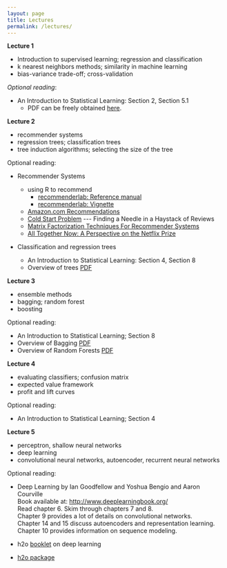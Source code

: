 ```yaml
---
layout: page
title: Lectures
permalink: /lectures/
---
```



**Lecture 1**

* Introduction to supervised learning; regression and classification
* k nearest neighbors methods; similarity in machine learning
* bias-variance trade-off; cross-validation

<!---

[Course Overview](https://piazza.com/class_profile/get_resource/izev9lpuf6f6bc/j5ygjld9mu26re),
[Slides](https://piazza.com/class_profile/get_resource/izev9lpuf6f6bc/j5ygjbkr1qa6pk)  

--->

_Optional reading_:

 * An Introduction to Statistical Learning: Section 2, Section 5.1
   * PDF can be freely obtained [here](http://www-bcf.usc.edu/~gareth/ISL/).

<!---

Code:

* Boston Housing [R](https://raw.githubusercontent.com/ChicagoBoothML/ML2016/master/code/Boston_knn.R)
* [bias-variance-illustration.R](https://raw.githubusercontent.com/ChicagoBoothML/ML2016/master/code/bias-variance-illustration.R)

--->

**Lecture 2**

* recommender systems
* regression trees; classification trees
* tree induction algorithms; selecting the size of the tree

<!---

Slides:

* [Recommender Systems](https://piazza.com/class_profile/get_resource/izev9lpuf6f6bc/j61ni5xfuii1sj)
* [Classification and Regression Trees](https://piazza.com/class_profile/get_resource/izev9lpuf6f6bc/j61niiyiyeo1va)

Code and data:

* scotch: [data](https://raw.githubusercontent.com/mlakolar/BUS41000/master/data/scotch.csv), [R](https://raw.githubusercontent.com/mlakolar/BUS41000/master/data/scotch.R)
* [trees.R](https://raw.githubusercontent.com/ChicagoBoothML/ML2016/master/code/trees.R)
* [fglass.R](https://raw.githubusercontent.com/ChicagoBoothML/ML2016/master/code/fglass.R)

--->


Optional reading:

* Recommender Systems

  * using R to recommend
    + [recommenderlab: Reference manual](https://cran.r-project.org/web/packages/recommenderlab/recommenderlab.pdf)   
    + [recommenderlab: Vignette](https://cran.r-project.org/web/packages/recommenderlab/vignettes/recommenderlab.pdf)   
  * [Amazon.com Recommendations](http://www.cs.umd.edu/~samir/498/Amazon-Recommendations.pdf)
  * [Cold Start Problem](https://pdfs.semanticscholar.org/44af/1071f2b943b178ea8259e14fb0c722a3bcd4.pdf) ---  Finding a Needle in a Haystack of Reviews    
  * [Matrix Factorization Techniques For Recommender Systems](https://datajobs.com/data-science-repo/Recommender-Systems-%5BNetflix%5D.pdf)
  * [All Together Now: A Perspective on the Netflix Prize](http://dx.doi.org/10.1080/09332480.2010.10739787)

* Classification and regression trees

  * An Introduction to Statistical Learning: Section 4, Section 8
  * Overview of trees [PDF](http://www.ise.bgu.ac.il/faculty/liorr/hbchap9.pdf)


**Lecture 3**

  * ensemble methods
  * bagging; random forest
  * boosting

<!---

[Slides](https://piazza.com/class_profile/get_resource/izev9lpuf6f6bc/j631whfi6y4o2)

Code:

  * boosting demo [1D](https://raw.githubusercontent.com/ChicagoBoothML/ML2016/master/code/lec03/boosting_demo_1D.R), [2D](https://raw.githubusercontent.com/ChicagoBoothML/ML2016/master/code/lec03/boosting_demo_2D.R)
  * bagging [trees](https://raw.githubusercontent.com/ChicagoBoothML/ML2016/master/code/lec03/tree-bagging.R), [kNN](https://raw.githubusercontent.com/ChicagoBoothML/ML2016/master/code/lec03/knn-bagging.R)
  * CaHousingAnalysis: [Rmd](https://raw.githubusercontent.com/ChicagoBoothML/ML2016/master/code/lec03/CaHousingAnalysis.Rmd), [PDF](https://github.com/ChicagoBoothML/ML2016/raw/master/code/lec03/CaHousingAnalysis.pdf)

--->

Optional reading:

  * An Introduction to Statistical Learning; Section 8
  * Overview of Bagging [PDF](http://statistics.berkeley.edu/sites/default/files/tech-reports/421.pdf)
  * Overview of Random Forests [PDF](https://www.stat.berkeley.edu/~breiman/RandomForests/cc_home.htm)




**Lecture 4**

* evaluating classifiers; confusion matrix
* expected value framework
* profit and lift curves

<!---
[Slides](https://piazza.com/class_profile/get_resource/izev9lpuf6f6bc/j66mdamgq7x5o6)

Code:

* Tabloid: [Rmd](https://raw.githubusercontent.com/ChicagoBoothML/ML2016/master/code/lec04/tabloid.Rmd), [PDF](https://raw.githubusercontent.com/ChicagoBoothML/ML2016/master/code/lec04/tabloid.pdf).
* Accidents: [Rmd](https://github.com/ChicagoBoothML/ML2016/raw/master/code/lec04/accidents.Rmd), [PDF](https://github.com/ChicagoBoothML/ML2016/raw/master/code/lec04/accidents.pdf).
--->

Optional reading:

* An Introduction to Statistical Learning; Section 4

<!---
**Homework**: [PDF](https://piazza.com/class_profile/get_resource/izev9lpuf6f6bc/j633b709f8n2jx)
--->


**Lecture 5**

* perceptron, shallow neural networks
* deep learning
* convolutional neural networks, autoencoder, recurrent neural networks

<!---

[Slides](https://piazza.com/class_profile/get_resource/izev9lpuf6f6bc/j68cm2cahji2b2)

Code: [https://github.com/ChicagoBoothML/ExecML/tree/master/code/lec05](https://github.com/ChicagoBoothML/ExecML/tree/master/code/lec05)

--->

Optional reading:

* Deep Learning by Ian Goodfellow and Yoshua Bengio and Aaron Courville    
  Book available at: http://www.deeplearningbook.org/    
  Read chapter 6. Skim through chapters 7 and 8.      
  Chapter 9 provides a lot of details on convolutional networks.    
  Chapter 14 and 15 discuss autoencoders and representation learning.  
  Chapter 10 provides information on sequence modeling.

* h2o [booklet](http://docs.h2o.ai/h2o/latest-stable/h2o-docs/booklets/DeepLearningBooklet.pdf) on deep learning    
* [h2o package](http://docs.h2o.ai/h2o/latest-stable/index.html)  
